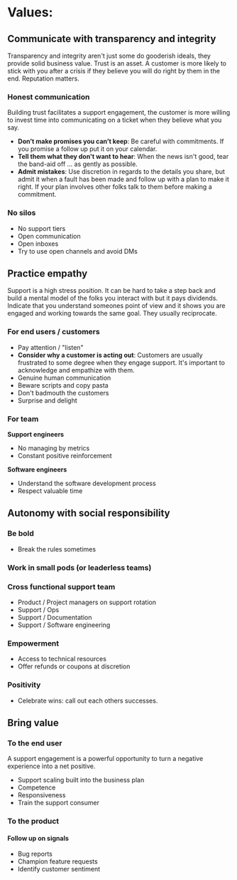 # Values:

## Communicate with transparency and integrity
Transparency and integrity aren't just some do gooderish ideals, they provide solid business value.  Trust is an asset.  A customer is more likely to stick with you after a crisis if they believe you will do right by them in the end.  Reputation matters.

### Honest communication
Building trust facilitates a support engagement, the customer is more willing to invest time into communicating on a ticket when they believe what you say.
 
- **Don’t make promises you can’t keep**: Be careful with commitments.  If you promise a follow up put it on your calendar.  
- **Tell them what they don't want to hear**: When the news isn't good, tear the band-aid off ... as gently as possible.
- **Admit mistakes**: Use discretion in regards to the details you share, but admit it when a fault has been made and follow up with a plan to make it right.  If your plan involves other folks talk to them before making a commitment.

### No silos
- No support tiers
- Open communication
- Open inboxes
- Try to use open channels and avoid DMs

## Practice empathy 
Support is a high stress position.  It can be hard to take a step back and build a mental model of the folks you interact with but it pays dividends.  Indicate that you understand someones point of view and it shows you are engaged and working towards the same goal.  They usually reciprocate.

### For end users / customers

- Pay attention / "listen"
- **Consider why a customer is acting out**:  Customers are usually frustrated to some degree when they engage support.  It's important to acknowledge and empathize with them.
- Genuine human communication
- Beware scripts and copy pasta
- Don't badmouth the customers
- Surprise and delight

### For team
**Support engineers**
- No managing by metrics
- Constant positive reinforcement

**Software engineers**
- Understand the software development process
- Respect valuable time

## Autonomy with social responsibility
### Be bold
- Break the rules sometimes
### Work in small pods (or leaderless teams)
### Cross functional support team
- Product / Project managers on support rotation
- Support / Ops
- Support / Documentation
- Support / Software engineering
### Empowerment
- Access to technical resources
- Offer refunds or coupons at discretion
### Positivity
- Celebrate wins: call out each others successes.

## Bring value
### To the end user
A support engagement is a powerful opportunity to turn a negative experience into a net positive.

- Support scaling built into the business plan
- Competence
- Responsiveness
- Train the support consumer
### To the product
#### Follow up on signals
- Bug reports
- Champion feature requests
- Identify customer sentiment
